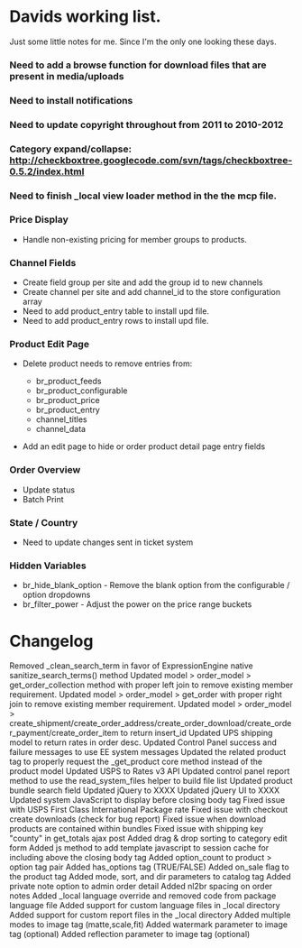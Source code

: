 # Davids working list. 

Just some little notes for me. Since I'm the only one looking these days. 

### Need to add a browse function for download files that are present in media/uploads
### Need to install notifications
### Need to update copyright throughout from 2011 to 2010-2012 
### Category expand/collapse: http://checkboxtree.googlecode.com/svn/tags/checkboxtree-0.5.2/index.html
### Need to finish _local view loader method in the the mcp file. 

### Price Display 

* Handle non-existing pricing for member groups to products. 

### Channel Fields

* Create field group per site and add the group id to new channels
* Create channel per site and add channel_id to the store configuration array
* Need to add product_entry table to install upd file. 
* Need to add product_entry rows to install upd file. 

### Product Edit Page

* Delete product needs to remove entries from:
	
	* br_product_feeds 
	* br_product_configurable 
	* br_product_price 
	* br_product_entry
	* channel_titles
	* channel_data
	
* Add an edit page to hide or order product detail page entry fields
 
### Order Overview

* Update status
* Batch Print

### State / Country

* Need to update changes sent in ticket system

### Hidden Variables

* br_hide_blank_option - Remove the blank option from the configurable / option dropdowns
* br_filter_power - Adjust the power on the price range buckets 

# Changelog

Removed _clean_search_term in favor of ExpressionEngine native sanitize_search_terms() method
Updated model > order_model > get_order_collection method with proper left join to remove existing member requirement. 
Updated model > order_model > get_order with proper right join to remove existing member requirement. 
Updated model > order_model > create_shipment/create_order_address/create_order_download/create_order_payment/create_order_item to return insert_id
Updated UPS shipping model to return rates in order desc. 
Updated Control Panel success and failure messages to use EE system messages
Updated the related product tag to properly request the _get_product core method instead of the product model
Updated USPS to Rates v3 API
Updated control panel report method to use the read_system_files helper to build file list
Updated product bundle search field
Updated jQuery to XXXX
Updated jQuery UI to XXXX
Updated system JavaScript to display before closing body tag
Fixed issue with USPS First Class International Package rate
Fixed issue with checkout create downloads (check for bug report)
Fixed issue when download products are contained within bundles
Fixed issue with shipping key "county" in get_totals ajax post 
Added drag & drop sorting to category edit form 
Added js method to add template javascript to session cache for including above the closing body tag
Added option_count to product > option tag pair
Added has_options tag (TRUE/FALSE)
Added on_sale flag to the product tag
Added mode, sort, and dir parameters to catalog tag
Added private note option to admin order detail
Added nl2br spacing on order notes
Added _local language override and removed code from package language file 
Added support for custom language files in _local directory 
Added support for custom report files in the _local directory 
Added multiple modes to image tag (matte,scale,fit)
Added watermark parameter to image tag (optional)
Added reflection parameter to image tag (optional)